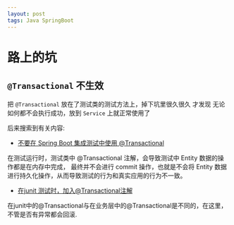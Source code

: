 ```yaml
---
layout: post
tags: Java SpringBoot
---
```


# 路上的坑

## `@Transactional` 不生效

把 `@Transactional` 放在了测试类的测试方法上，掉下坑里很久很久 才发现 无论如何都不会执行成功，放到 `Service` 上就正常使用了

后来搜索到有关内容: 

- [不要在 Spring Boot 集成测试中使用 @Transactional](https://segmentfault.com/a/1190000015635145)

在测试运行时，测试类中 @Transactional 注解，会导致测试中 Entity 数据的操作都是在内存中完成，
最终并不会进行 commit 操作，也就是不会将 Entity 数据进行持久化操作，从而导致测试的行为和真实应用的行为不一致。

- [在junit 测试时，加入@Transactional注解](https://blog.csdn.net/zhangyingchengqi/article/details/115766965)

在junit中的@Transactional与在业务层中的@Transactional是不同的，在这里，不管是否有异常都会回滚.
